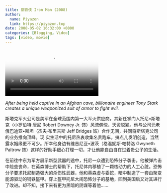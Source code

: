 ```yaml
---
title: 钢铁侠 Iron Man (2008)
author:
  name: Piyazon
  link: https://piyazon.top
date: 2008-05-02 16:32:00 +0800
categories: [Blogging, Video]
tags: [video, movie]
---
```



<video id="player" class="weixin_video" playsinline controls x-webkit-airplay poster="https://gitlab.com/Alimjoo/cdn_img/-/raw/main/movie/iron-man-1.jpg"
  wxv="wxv_2187726811281883139" src="">
  <track kind="captions" label="English" src="https://piyazon.top/storage/assets/subtitles/iron-man-1-en.vtt" srclang="en"
  />
  <track kind="captions" label="汉语" src="https://piyazon.top/storage/assets/subtitles/iron-man-1-cn.vtt" srclang="zh-CN" />
</video>


*After being held captive in an Afghan cave, billionaire engineer Tony Stark creates a unique weaponized suit of armor to fight evil.*

斯塔克军火公司是美军在全球范围内第一大军火供应商，其新任掌门人托尼•斯塔克（小罗伯特·唐尼 Robert Downey Jr. 饰）风流倜傥，天资聪颖。他与公司元老俄巴迪亚•斯坦（杰夫·布里吉斯 Jeff Bridges 饰）合作无间，共同将斯塔克公司的业务推向顶峰。现 实生活中的托尼热衷收集名贵跑车，搞点儿发明创造，当然露水姻缘更不可少。所幸他身边有维吉尼亚•波茨（格温妮斯·帕特洛 Gwyneth Paltrow 饰）这样的好助手细心打理一切，才让他能自由自在过着贵公子的生活。

在前往中东为军方展示新型武器的途中，托尼一众遭到恐怖分子袭击。他被弹片击中险些丧命，在英森博士的帮助下，托尼体内移植了一颗核动力的人工心脏。恐怖分子要求托尼制造强大的杀伤性武器，他和英森虚与委蛇，暗中制造了一套由聚变能源驱动的钢铁盔甲。穿上盔甲托尼大闹恐怖分子的基地，回到美国后又对其进行了改进。却不知，接下来有更为黑暗的阴谋等着他……


